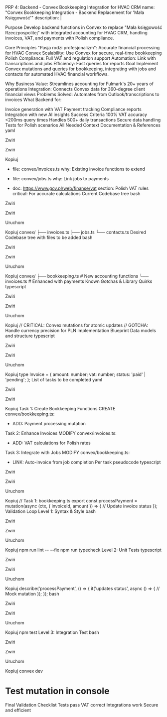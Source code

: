PRP 4: Backend - Convex Bookkeeping Integration for HVAC CRM
name: "Convex Bookkeeping Integration - Backend Replacement for 'Mała Księgowość'"
description: |

Purpose
Develop backend functions in Convex to replace "Mała księgowość Rzeczpospolitej" with integrated accounting for HVAC CRM, handling invoices, VAT, and payments with Polish compliance.

Core Principles
"Pasja rodzi profesjonalizm": Accurate financial processing for HVAC
Convex Scalability: Use Convex for secure, real-time bookkeeping
Polish Compliance: Full VAT and regulation support
Automation: Link with transcriptions and jobs
Efficiency: Fast queries for reports
Goal
Implement Convex mutations and queries for bookkeeping, integrating with jobs and contacts for automated HVAC financial workflows.

Why
Business Value: Streamlines accounting for Fulmark's 20+ years of operations
Integration: Connects Convex data for 360-degree client financial views
Problems Solved: Automates from Outlook/transcriptions to invoices
What
Backend for:

Invoice generation with VAT
Payment tracking
Compliance reports
Integration with new AI insights
Success Criteria
 100% VAT accuracy
 <200ms query times
 Handles 500+ daily transactions
 Secure data handling
 Tests for Polish scenarios
All Needed Context
Documentation & References
yaml

Zwiń

Zwiń

Kopiuj
- file: convex/invoices.ts
  why: Existing invoice functions to extend
  
- file: convex/jobs.ts
  why: Link jobs to payments
  
- doc: https://www.gov.pl/web/finanse/vat
  section: Polish VAT rules
  critical: For accurate calculations
Current Codebase tree
bash

Zwiń

Zwiń

Uruchom

Kopiuj
convex/
├── invoices.ts
├── jobs.ts
└── contacts.ts
Desired Codebase tree with files to be added
bash

Zwiń

Zwiń

Uruchom

Kopiuj
convex/
├── bookkeeping.ts     # New accounting functions
└── invoices.ts        # Enhanced with payments
Known Gotchas & Library Quirks
typescript

Zwiń

Zwiń

Uruchom

Kopiuj
// CRITICAL: Convex mutations for atomic updates
// GOTCHA: Handle currency precision for PLN
Implementation Blueprint
Data models and structure
typescript

Zwiń

Zwiń

Uruchom

Kopiuj
type Invoice = {
  amount: number;
  vat: number;
  status: 'paid' | 'pending';
};
List of tasks to be completed
yaml

Zwiń

Zwiń

Kopiuj
Task 1: Create Bookkeeping Functions
CREATE convex/bookkeeping.ts:
  - ADD: Payment processing mutation

Task 2: Enhance Invoices
MODIFY convex/invoices.ts:
  - ADD: VAT calculations for Polish rates

Task 3: Integrate with Jobs
MODIFY convex/bookkeeping.ts:
  - LINK: Auto-invoice from job completion
Per task pseudocode
typescript

Zwiń

Zwiń

Uruchom

Kopiuj
// Task 1: bookkeeping.ts
export const processPayment = mutation(async (ctx, { invoiceId, amount }) => {
  // Update invoice status
});
Validation Loop
Level 1: Syntax & Style
bash

Zwiń

Zwiń

Uruchom

Kopiuj
npm run lint -- --fix
npm run typecheck
Level 2: Unit Tests
typescript

Zwiń

Zwiń

Uruchom

Kopiuj
describe('processPayment', () => {
  it('updates status', async () => {
    // Mock mutation
  });
});
bash

Zwiń

Zwiń

Uruchom

Kopiuj
npm test
Level 3: Integration Test
bash

Zwiń

Zwiń

Uruchom

Kopiuj
convex dev
# Test mutation in console
Final Validation Checklist
 Tests pass
 VAT correct
 Integrations work
 Secure and efficient